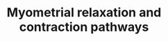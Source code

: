 ---
annotations:
- id: PW:0000003
  parent: signaling pathway
  type: Pathway Ontology
  value: signaling pathway
- id: CL:0000192
  parent: native cell
  type: Cell Type Ontology
  value: smooth muscle cell
authors:
- Mkutmon
- Egonw
- MaintBot
- Eweitz
- AlexanderPico
description: 'This pathway illustrates signaling networks implicated in uterine muscle
  contraction at labor and quiescence throughout gestation (pregnancy). The muscle
  of the uterus, responsible for contractile activity is the myometrium. Genes in
  this pathway are either transcribed in myometrial muscle cells or act upon the myometrium
  to regulate contraction. The left half of this pathway illustrates pathways of myometrial
  relaxation that are active throughout normal gestation. These signaling events act
  to suppress coordinated contractions to prevent the early onset of labor at term,
  largely via activation of the adenylyl-cyclase thrhough G-protein coupled receptors.
  On the right side of this pathway are signaling componets involved in the activation
  of uterine contractions at labor, in particular, activation of calcium mobilization
  via Oxytocin mediated binding to the Oxytocin G-protein coupled receptor. Additional
  genes implicated in this pathway, based on microarray expression profiling of gestation,
  term and postpartum of term mice are also included (e.g., Guca2b, Rdc1, Edg2) have
  also been included. For a detailed description of this pathway see: http://genomebiology.com/2005/6/2/R12.'
last-edited: 2022-05-18
organisms:
- Bos taurus
redirect_from:
- /index.php/Pathway:WP3276
- /instance/WP3276
- /instance/WP3276_rr122795
revision: r122795
schema-jsonld:
- '@context': https://schema.org/
  '@id': https://wikipathways.github.io/pathways/WP3276.html
  '@type': Dataset
  creator:
    '@type': Organization
    name: WikiPathways
  description: 'This pathway illustrates signaling networks implicated in uterine
    muscle contraction at labor and quiescence throughout gestation (pregnancy). The
    muscle of the uterus, responsible for contractile activity is the myometrium.
    Genes in this pathway are either transcribed in myometrial muscle cells or act
    upon the myometrium to regulate contraction. The left half of this pathway illustrates
    pathways of myometrial relaxation that are active throughout normal gestation.
    These signaling events act to suppress coordinated contractions to prevent the
    early onset of labor at term, largely via activation of the adenylyl-cyclase thrhough
    G-protein coupled receptors. On the right side of this pathway are signaling componets
    involved in the activation of uterine contractions at labor, in particular, activation
    of calcium mobilization via Oxytocin mediated binding to the Oxytocin G-protein
    coupled receptor. Additional genes implicated in this pathway, based on microarray
    expression profiling of gestation, term and postpartum of term mice are also included
    (e.g., Guca2b, Rdc1, Edg2) have also been included. For a detailed description
    of this pathway see: http://genomebiology.com/2005/6/2/R12.'
  keywords:
  - ACTA1
  - ACTA2
  - ACTB
  - ACTC1
  - ACTG1
  - ADCY1
  - ADCY2
  - ADCY3
  - ADCY4
  - ADCY5
  - ADCY6
  - ADCY7
  - ADCY8
  - ADCY9
  - ADM
  - ADP
  - ARRB1
  - ARRB2
  - ATF1
  - ATF2
  - ATF3
  - ATF4
  - ATF5
  - ATF6B
  - ATP
  - ATP2A2
  - ATP2A3
  - CACNB3
  - CALD1
  - CAMK2A
  - CAMK2B
  - CAMK2D
  - CAMK2G
  - CNN1
  - CNN2
  - CORIN
  - CRCP
  - CREB1
  - CREB3
  - CRH
  - CRHR1
  - CT
  - CXCR7
  - Cyclic AMP
  - Cyclic GMP
  - DGKZ
  - ETS2
  - FOS
  - GABPA
  - GABPB1
  - GJA1
  - GNAQ
  - GNAS
  - GNB1
  - GNB2
  - GNB3
  - GNB4
  - GNB5
  - GNG11
  - GNG12
  - GNG13
  - GNG2
  - GNG3
  - GNG4
  - GNG5
  - GNG7
  - GNG8
  - GNGT1
  - GPR182
  - GRK4
  - GRK5
  - GRK6
  - GSTO1
  - GUCA2A
  - GUCA2B
  - GUCY1A1
  - IGFBP1
  - IGFBP2
  - IGFBP3
  - IGFBP4
  - IGFBP5
  - IGFBP6
  - IL1B
  - IL6
  - ITPR1
  - ITPR2
  - ITPR3
  - JUN
  - LPAR1
  - MAFF
  - MYL2
  - MYL4
  - MYLK2
  - NFKB1
  - NOS1
  - NOS3
  - OXT
  - OXTR
  - PDE4B
  - PDE4D
  - PKIA
  - PKIB
  - PKIG
  - PLCB3
  - PLCD1
  - PLCG1
  - PLCG2
  - PRKACA
  - PRKACB
  - PRKAR1A
  - PRKAR1B
  - PRKAR2A
  - PRKAR2B
  - PRKCA
  - PRKCB
  - PRKCD
  - PRKCE
  - PRKCG
  - PRKCH
  - PRKCQ
  - PRKCZ
  - PRKD1
  - RAMP1
  - RAMP2
  - RAMP3
  - RGS1
  - RGS10
  - RGS11
  - RGS14
  - RGS16
  - RGS17
  - RGS18
  - RGS19
  - RGS2
  - RGS20
  - RGS3
  - RGS4
  - RGS5
  - RGS6
  - RGS7
  - RGS9
  - RXFP1
  - RXFP2
  - RYR1
  - RYR2
  - RYR3
  - SFN
  - SLC8A1
  - SP1
  - YWHAB
  - YWHAE
  - YWHAG
  - YWHAH
  - YWHAQ
  - YWHAZ
  license: CC0
  name: Myometrial relaxation and contraction pathways
seo: CreativeWork
title: Myometrial relaxation and contraction pathways
wpid: WP3276
---